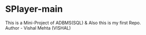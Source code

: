 # SPlayer-main
This is a Mini-Project of ADBMS(SQL) &
Also this is my first Repo.
<br>
Author - Vishal Mehta (VISHAL)
